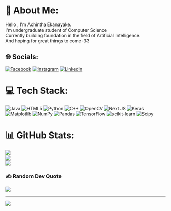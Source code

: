 # 💫 About Me:
Hello , I'm Achintha Ekanayake.<br>I'm undergraduate student of Computer Science<br>Currently building foundation in the field of Artificial Intelligence.<br>And hoping for great things to come :33


## 🌐 Socials:
[![Facebook](https://img.shields.io/badge/Facebook-%231877F2.svg?logo=Facebook&logoColor=white)](https://facebook.com/achintha.ekanayake) [![Instagram](https://img.shields.io/badge/Instagram-%23E4405F.svg?logo=Instagram&logoColor=white)](https://instagram.com/achintha.ekanayake) [![LinkedIn](https://img.shields.io/badge/LinkedIn-%230077B5.svg?logo=linkedin&logoColor=white)](https://linkedin.com/in/achintha-ekanayake2002) 

# 💻 Tech Stack:
![Java](https://img.shields.io/badge/java-%23ED8B00.svg?style=for-the-badge&logo=openjdk&logoColor=white) ![HTML5](https://img.shields.io/badge/html5-%23E34F26.svg?style=for-the-badge&logo=html5&logoColor=white) ![Python](https://img.shields.io/badge/python-3670A0?style=for-the-badge&logo=python&logoColor=ffdd54) ![C++](https://img.shields.io/badge/c++-%2300599C.svg?style=for-the-badge&logo=c%2B%2B&logoColor=white) ![OpenCV](https://img.shields.io/badge/opencv-%23white.svg?style=for-the-badge&logo=opencv&logoColor=white) ![Next JS](https://img.shields.io/badge/Next-black?style=for-the-badge&logo=next.js&logoColor=white) ![Keras](https://img.shields.io/badge/Keras-%23D00000.svg?style=for-the-badge&logo=Keras&logoColor=white) ![Matplotlib](https://img.shields.io/badge/Matplotlib-%23ffffff.svg?style=for-the-badge&logo=Matplotlib&logoColor=black) ![NumPy](https://img.shields.io/badge/numpy-%23013243.svg?style=for-the-badge&logo=numpy&logoColor=white) ![Pandas](https://img.shields.io/badge/pandas-%23150458.svg?style=for-the-badge&logo=pandas&logoColor=white) ![TensorFlow](https://img.shields.io/badge/TensorFlow-%23FF6F00.svg?style=for-the-badge&logo=TensorFlow&logoColor=white) ![scikit-learn](https://img.shields.io/badge/scikit--learn-%23F7931E.svg?style=for-the-badge&logo=scikit-learn&logoColor=white) ![Scipy](https://img.shields.io/badge/SciPy-%230C55A5.svg?style=for-the-badge&logo=scipy&logoColor=%white)
# 📊 GitHub Stats:
![](https://github-readme-stats.vercel.app/api?username=achintha-eknayake&theme=dark&hide_border=false&include_all_commits=true&count_private=false)<br/>
![](https://github-readme-streak-stats.herokuapp.com/?user=achintha-eknayake&theme=dark&hide_border=false)<br/>
![](https://github-readme-stats.vercel.app/api/top-langs/?username=achintha-eknayake&theme=dark&hide_border=false&include_all_commits=true&count_private=false&layout=compact)

### ✍️ Random Dev Quote
![](https://quotes-github-readme.vercel.app/api?type=horizontal&theme=dark)

---
[![](https://visitcount.itsvg.in/api?id=achintha-eknayake&icon=2&color=2)](https://visitcount.itsvg.in)

<!-- Proudly created with GPRM ( https://gprm.itsvg.in ) -->
